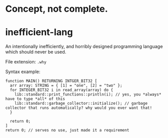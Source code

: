 # Concept, not complete.

# inefficient-lang
An intentionally inefficiently, and horribly designed programming language which should never be used.

File extension: `.why`

Syntax example:
```infe
function MAIN() RETURNING INTGER_BIT32 [
  arr array: STRING = { [1] = "one", [2] = "two" };
  for INTEGER_BIT32 i in read_array(array) do { 
    lib::standard::print_functions::println(i); // yes, you *always* have to type *all* of this
    lib::standard::garbage_collector::initialize(); // garbage collector that runs automatically? why would you ever want that! 
  }
  
  return 0; 
]
return 0; // serves no use, just made it a requirement
```
